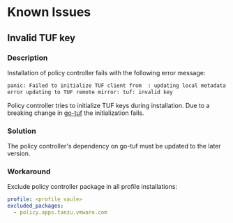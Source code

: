 # Known Issues

## Invalid TUF key 

### Description

Installation of policy controller fails with the following error message:

```bash
panic: Failed to initialize TUF client from  : updating local metadata and targets: 
error updating to TUF remote mirror: tuf: invalid key
```

Policy controller tries to initialize TUF keys during installation. Due to a breaking change in 
[go-tuf](https://github.com/theupdateframework/go-tuf/issues/379) the initialization fails.

### Solution

The policy controller's dependency on go-tuf must be updated to the later version.

### Workaround

Exclude policy controller package in all profile installations:

```yaml
profile: <profile vaule>
excluded_packages:
  - policy.apps.tanzu.vmware.com
```

